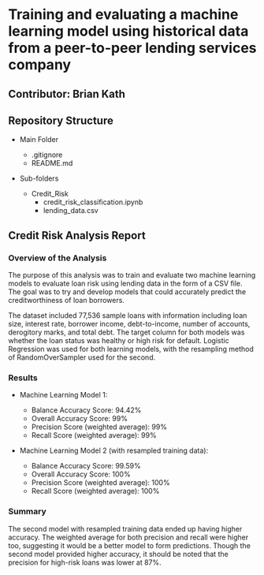# Training and evaluating a machine learning model using historical data from a peer-to-peer lending services company

## Contributor: Brian Kath

## Repository Structure

- Main Folder

  - .gitignore
  - README.md

- Sub-folders
  - Credit_Risk
    - credit_risk_classification.ipynb
    - lending_data.csv

## Credit Risk Analysis Report

### Overview of the Analysis

The purpose of this analysis was to train and evaluate two machine learning models to evaluate loan risk using lending data in the form of a CSV file. The goal was to try and develop models that could accurately predict the creditworthiness of loan borrowers.

The dataset included 77,536 sample loans with information including loan size, interest rate, borrower income, debt-to-income, number of accounts, derogitory marks, and total debt. The target column for both models was whether the loan status was healthy or high risk for default. Logistic Regression was used for both learning models, with the resampling method of RandomOverSampler used for the second.

### Results

- Machine Learning Model 1:

  - Balance Accuracy Score: 94.42%
  - Overall Accuracy Score: 99%
  - Precision Score (weighted average): 99%
  - Recall Score (weighted average): 99%

- Machine Learning Model 2 (with resampled training data):
  - Balance Accuracy Score: 99.59%
  - Overall Accuracy Score: 100%
  - Precision Score (weighted average): 100%
  - Recall Score (weighted average): 100%

### Summary

The second model with resampled training data ended up having higher accuracy. The weighted average for both precision and recall were higher too, suggesting it would be a better model to form predictions. Though the second model provided higher accuracy, it should be noted that the precision for high-risk loans was lower at 87%.
